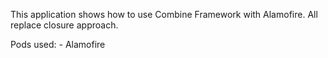 This application shows how to use Combine Framework with Alamofire.
All replace closure approach.

Pods used: - Alamofire
